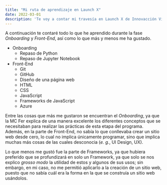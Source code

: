 ```yaml
---
title: "Mi ruta de aprendizaje en Launch X"
date: 2022-03-01
description: 'Te voy a contar mi travesía en Launch X de Innovacción Virtual.'
---
```


A continuación te contaré todo lo que he aprendido durante la fase _Onboarding_ y _Front-End_, así como
lo que más y menos me ha gustado.

* Onboarding
  - Repaso de Python
  - Repaso de Jupyter Notebook
* Front-End
  - Git
  - GitHub
  - Diseño de una página web
  - HTML
  - CSS
  - JavaScript
  - Frameworks de JavaScript
  - Azure

Entre las cosas que más me gustaron se encuentran el _Onboarding_, ya que la MC Fer explica de una manera
excelente los diferentes conceptos que se necesitaban para realizar las prácticas de esta etapa del programa.
Además, en la parte de Front-End, no sabía lo que conllevaba crear un sitio web desde cero, lo cual no implica
únicamente programar, sino que implica muchas más cosas de las cuales desconocia (_e. g._, UI Design, UX).

Lo que menos me gustó fue la parte de Frameworks, ya que hubiera preferido que se profundizará en solo un
Framework, ya que solo se nos explico _grosso modo_ la utilidad de estos y algunos de sus usos; sin embargo,
en mi caso, no me permitió aplicarlo a la creación de un sitio web, puesto que no sabía cuál era la forma
en la que se construía un sitio web usándolos.
